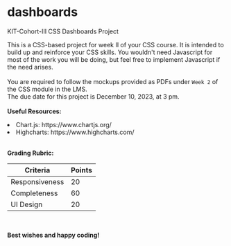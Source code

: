 # dashboards
KIT-Cohort-III CSS Dashboards Project

This is a CSS-based project for week II of your CSS course. It is intended to build up and reinforce your CSS skills. You wouldn't need Javascript for most of the work you will be doing, but feel free to implement Javascript if the need arises.
<br><br>
You are required to follow the mockups provided as PDFs under ```Week 2``` of the CSS module in the LMS. 
<br>
The due date for this project is December 10, 2023, at 3 pm. 
<br><br>
**Useful Resources:**
<li>Chart.js: https://www.chartjs.org/</li>
<li>Highcharts: https://www.highcharts.com/</li>
<br>

**Grading Rubric:**

|Criteria|Points|
|---|---|
|Responsiveness|20|
|Completeness|60|
|UI Design|20|
<br>



**Best wishes and happy coding!**
